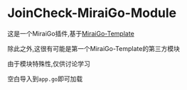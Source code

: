 # JoinCheck-MiraiGo-Module
这是一个MiraiGo插件,基于[MiraiGo-Template](https://github.com/Logiase/MiraiGo-Template)

除此之外,这很有可能是第一个MiraiGo-Template的第三方模块

由于模块特殊性,仅供讨论学习

空白导入到`app.go`即可加载